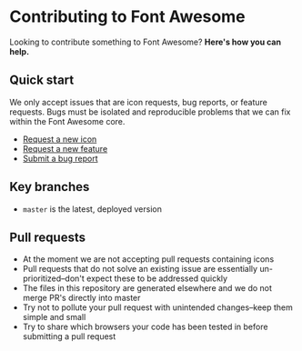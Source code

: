 # Contributing to Font Awesome

Looking to contribute something to Font Awesome? **Here's how you can help.**

## Quick start

We only accept issues that are icon requests, bug reports, or feature requests. Bugs must be isolated and reproducible
problems that we can fix within the Font Awesome core.

* [Request a new icon](https://github.com/FortAwesome/Font-Awesome/issues/new?title=Icon%20request:%20icon-name&template=icon-request.md)
* [Request a new feature](https://github.com/FortAwesome/Font-Awesome/issues/new??title=Feature%20request:feature-name&template=feature-request.md)
* [Submit a bug report](https://github.com/FortAwesome/Font-Awesome/issues/new?template=bug-report.md)

## Key branches

- `master` is the latest, deployed version

## Pull requests

- At the moment we are not accepting pull requests containing icons
- Pull requests that do not solve an existing issue are essentially un-prioritized–don't expect these to be addressed
  quickly
- The files in this repository are generated elsewhere and we do not merge PR's directly into master
- Try not to pollute your pull request with unintended changes–keep them simple and small
- Try to share which browsers your code has been tested in before submitting a pull request
